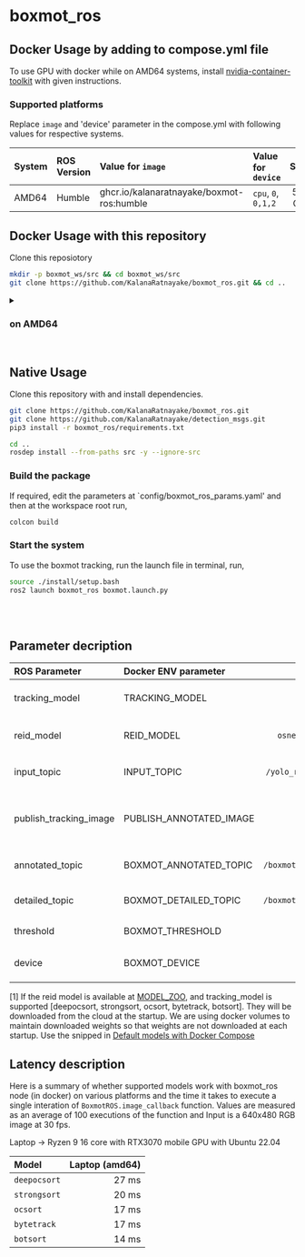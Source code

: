 # boxmot_ros

## Docker Usage by adding to compose.yml file

To use GPU with docker while on AMD64 systems, install [nvidia-container-toolkit](https://docs.nvidia.com/datacenter/cloud-native/container-toolkit/latest/install-guide.html) with given instructions.

### Supported platforms

Replace `image` and 'device' parameter in the compose.yml with following values for respective systems.

| System      | ROS Version | Value for `image`                                 | Value for `device`  | Size    | file  |
| :---        | :---        | :---                                              |  :---               | :---:   | :---: |
| AMD64       | Humble      | ghcr.io/kalanaratnayake/boxmot-ros:humble         | `cpu`, `0`, `0,1,2` | 5.7 GB  | docker/compose.amd64.yaml |

## Docker Usage with this repository

Clone this reposiotory

```bash
mkdir -p boxmot_ws/src && cd boxmot_ws/src
git clone https://github.com/KalanaRatnayake/boxmot_ros.git && cd ..
```

<details> 
<summary> <h3> on AMD64 </h3> </summary>
  
Pull the Docker image and start compose (No need to run `docker compose build`)
```bash
cd src/boxmot_ros/docker
docker compose -f compose.amd64.yaml pull
docker compose -f compose.amd64.yaml up
```

Reset the system and remove volume
```bash
docker compose -f compose.amd64.yaml down
docker volume rm docker_boxmot
```

</details>


<br>

## Native Usage

Clone this repository with and install dependencies.

```bash
git clone https://github.com/KalanaRatnayake/boxmot_ros.git
git clone https://github.com/KalanaRatnayake/detection_msgs.git
pip3 install -r boxmot_ros/requirements.txt

cd ..
rosdep install --from-paths src -y --ignore-src
```

### Build the package

If required, edit the parameters at `config/boxmot_ros_params.yaml' and then at the workspace root run,
```bash
colcon build
```
### Start the system

To use the boxmot tracking, run the launch file in terminal, run,

```bash
source ./install/setup.bash
ros2 launch boxmot_ros boxmot.launch.py
```

<br>
<br>

## Parameter decription

| ROS Parameter           | Docker ENV parameter    | Default Value                 | Description |
| :---                    | :---                    | :---:                         | :---        |
| tracking_model          | TRACKING_MODEL          | `deepocsort`                  | Model to be used for tracking. see [1] for default models |
| reid_model              | REID_MODEL              | `osnet_x0_25_msmt17.pt`       | Model to be used for reidentification. see [1] for default models |
| input_topic             | INPUT_TOPIC             | `/yolo_ros/detection_result`  | Topic to subscribe for RGB image. Accepts `sensor_msgs/Image` |
| publish_tracking_image  | PUBLISH_ANNOTATED_IMAGE | `False`                       | Whether to publish tracking annotated image, increases callback execution time when set to `True` |
| annotated_topic         | BOXMOT_ANNOTATED_TOPIC  | `/boxmot_ros/annotated_image` | Topic for publishing annotated images uses `sensor_msgs/Image` |
| detailed_topic          | BOXMOT_DETAILED_TOPIC   | `/boxmot_ros/tracking_result` | Topic for publishing detailed results uses `detection_msgs/Detections` |
| threshold               | BOXMOT_THRESHOLD        | `0.25`                        | Confidence threshold for predictions |
| device                  | BOXMOT_DEVICE           | `'0'`                         | `cpu` for CPU, `0` for gpu, `0,1,2,3` if there are multiple GPUs |


[1] If the reid model is available at [MODEL_ZOO](https://kaiyangzhou.github.io/deep-person-reid/MODEL_ZOO), and tracking_model is supported [deepocsort, strongsort, ocsort, bytetrack, botsort]. They will be downloaded from the cloud at the startup. We are using docker volumes to maintain downloaded weights so that weights are not downloaded at each startup. Use the snipped in [Default models with Docker Compose](https://github.com/KalanaRatnayake/boxmot_ros#default-models-with-docker-compose)

## Latency description

Here is a summary of whether supported models work with boxmot_ros node (in docker) on various platforms and the time it takes to execute a single interation of `BoxmotROS.image_callback` function. Values are measured as an average of 100 executions of the function and Input is a 640x480 RGB image at 30 fps.

Laptop -> Ryzen 9 16 core with RTX3070 mobile GPU with Ubuntu 22.04

| Model | Laptop (amd64) |
| :---  |  ---: |
| `deepocsort` | 27 ms |
| `strongsort` | 20 ms |
| `ocsort`     | 17 ms |
| `bytetrack`  | 17 ms |
| `botsort`    | 14 ms |
